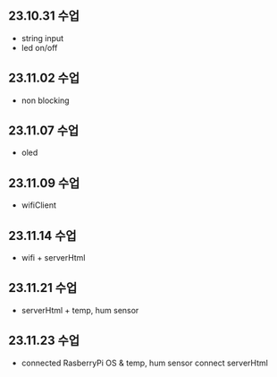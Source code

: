 ## 23.10.31 수업

- string input
- led on/off

## 23.11.02 수업

- non blocking

## 23.11.07 수업

- oled

## 23.11.09 수업

- wifiClient

## 23.11.14 수업

- wifi + serverHtml

## 23.11.21 수업

- serverHtml + temp, hum sensor

## 23.11.23 수업

- connected RasberryPi OS & temp, hum sensor connect serverHtml 
